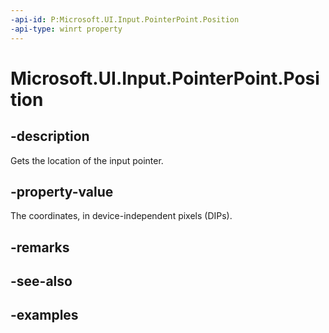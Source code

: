 ```yaml
---
-api-id: P:Microsoft.UI.Input.PointerPoint.Position
-api-type: winrt property
---
```


# Microsoft.UI.Input.PointerPoint.Position

<!--
public Windows.Foundation.Point Position { get; }
-->

## -description

Gets the location of the input pointer.

## -property-value

The coordinates, in device-independent pixels (DIPs).

## -remarks

## -see-also

## -examples
